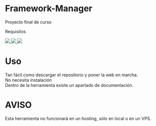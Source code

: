 # Framework-Manager
Proyecto final de curso

Requisitos
<p>
  <a href="https://getcomposer.org" alt="Composer" rel="nofollow">
    <img src="https://img.shields.io/badge/requisitos-composer-red">
  </a>
  <a href="https://nodejs.org" alt="Nodejs" rel="nofollow">
    <img src="https://img.shields.io/badge/requisitos-nodejs-red">
  </a>  
  <img src="https://img.shields.io/badge/requisitos-PHP 5+-red">
</p>

# Uso
Tan fácil como descargar el repositorio y poner la web en marcha.
<br>No necesita instalación<br>
Dentro de la herramienta existe un apartado de documentación.

# AVISO
Esta herramienta no funcionará en un hosting, sólo en local o en un VPS.

